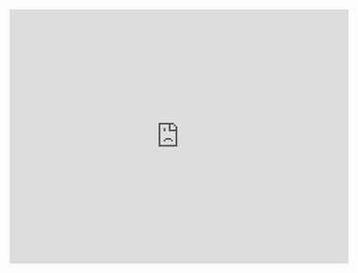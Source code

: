 <iframe src="https://www.google.com/maps/embed?pb=!1m14!1m8!1m3!1d2480.4642119356054!2d-0.05636000000000001!3d51.559723!3m2!1i1024!2i768!4f13.1!3m3!1m2!1s0x0%3A0x3614306b885ca015!2sweAreThePlayMakers!5e0!3m2!1sen!2s!4v1399271773431" width="600" height="450" frameborder="0" style="border:0"></iframe>

